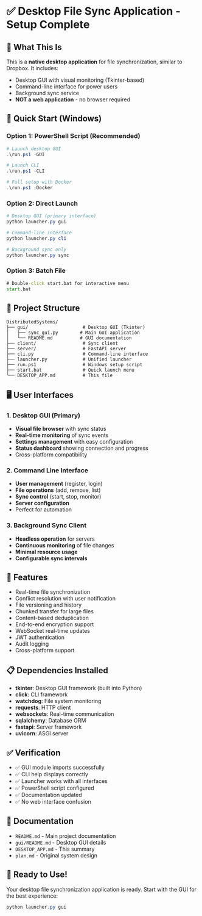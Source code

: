 # ✅ Desktop File Sync Application - Setup Complete

## 🎯 What This Is
This is a **native desktop application** for file synchronization, similar to Dropbox. It includes:
- Desktop GUI with visual monitoring (Tkinter-based)
- Command-line interface for power users
- Background sync service
- **NOT a web application** - no browser required

## 🚀 Quick Start (Windows)

### Option 1: PowerShell Script (Recommended)
```powershell
# Launch desktop GUI
.\run.ps1 -GUI

# Launch CLI
.\run.ps1 -CLI

# Full setup with Docker
.\run.ps1 -Docker
```

### Option 2: Direct Launch
```powershell
# Desktop GUI (primary interface)
python launcher.py gui

# Command-line interface
python launcher.py cli

# Background sync only
python launcher.py sync
```

### Option 3: Batch File
```cmd
# Double-click start.bat for interactive menu
start.bat
```

## 📁 Project Structure
```
DistributedSystems/
├── gui/                    # Desktop GUI (Tkinter)
│   ├── sync_gui.py        # Main GUI application
│   └── README.md          # GUI documentation
├── client/                 # Sync client
├── server/                 # FastAPI server
├── cli.py                  # Command-line interface
├── launcher.py             # Unified launcher
├── run.ps1                 # Windows setup script
├── start.bat               # Quick launch menu
└── DESKTOP_APP.md          # This file
```

## 🖥️ User Interfaces

### 1. Desktop GUI (Primary)
- **Visual file browser** with sync status
- **Real-time monitoring** of sync events
- **Settings management** with easy configuration
- **Status dashboard** showing connection and progress
- Cross-platform compatibility

### 2. Command Line Interface
- **User management** (register, login)
- **File operations** (add, remove, list)
- **Sync control** (start, stop, monitor)
- **Server configuration**
- Perfect for automation

### 3. Background Sync Client
- **Headless operation** for servers
- **Continuous monitoring** of file changes
- **Minimal resource usage**
- **Configurable sync intervals**

## 🔧 Features
- Real-time file synchronization
- Conflict resolution with user notification
- File versioning and history
- Chunked transfer for large files
- Content-based deduplication
- End-to-end encryption support
- WebSocket real-time updates
- JWT authentication
- Audit logging
- Cross-platform support

## 📋 Dependencies Installed
- **tkinter**: Desktop GUI framework (built into Python)
- **click**: CLI framework
- **watchdog**: File system monitoring
- **requests**: HTTP client
- **websockets**: Real-time communication
- **sqlalchemy**: Database ORM
- **fastapi**: Server framework
- **uvicorn**: ASGI server

## ✅ Verification
- ✅ GUI module imports successfully
- ✅ CLI help displays correctly
- ✅ Launcher works with all interfaces
- ✅ PowerShell script configured
- ✅ Documentation updated
- ✅ No web interface confusion

## 📖 Documentation
- `README.md` - Main project documentation
- `gui/README.md` - Desktop GUI details
- `DESKTOP_APP.md` - This summary
- `plan.md` - Original system design

## 🎉 Ready to Use!
Your desktop file synchronization application is ready. Start with the GUI for the best experience:
```powershell
python launcher.py gui
```
